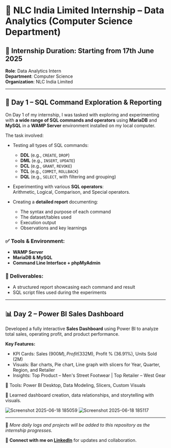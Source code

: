# 🌟 NLC India Limited Internship – Data Analytics (Computer Science Department)

## 📅 Internship Duration: Starting from 17th June 2025  
**Role**: Data Analytics Intern  
**Department**: Computer Science  
**Organization**: NLC India Limited

---

## 📘 Day 1 – SQL Command Exploration & Reporting

On Day 1 of my internship, I was tasked with exploring and experimenting with **a wide range of SQL commands and operators** using **MariaDB** and **MySQL** in a **WAMP Server** environment installed on my local computer.

The task involved:

- Testing all types of SQL commands:  
  - **DDL** (e.g., `CREATE`, `DROP`)  
  - **DML** (e.g., `INSERT`, `UPDATE`)  
  - **DCL** (e.g., `GRANT`, `REVOKE`)  
  - **TCL** (e.g., `COMMIT`, `ROLLBACK`)  
  - **DQL** (e.g., `SELECT`, with filtering and grouping)

- Experimenting with various **SQL operators**:  
  Arithmetic, Logical, Comparison, and Special operators.

- Creating a **detailed report** documenting:
  - The syntax and purpose of each command  
  - The dataset/tables used  
  - Execution output  
  - Observations and key learnings

### ✅ Tools & Environment:
- **WAMP Server**  
- **MariaDB & MySQL**  
- **Command Line Interface + phpMyAdmin**

### 📄 Deliverables:
- A structured report showcasing each command and result  
- SQL script files used during the experiments

---
## 📊 Day 2 – Power BI Sales Dashboard

Developed a fully interactive **Sales Dashboard** using Power BI to analyze total sales, operating profit, and product performance.

**Key Features:**
- KPI Cards: Sales ($900M), Profit ($332M), Profit % (36.91%), Units Sold (2M)
- Visuals: Bar charts, Pie chart, Line graph with slicers for Year, Quarter, Region, and Retailer
- Insights: Top Product – Men's Street Footwear | Top Retailer – West Gear

🔧 Tools: Power BI Desktop, Data Modeling, Slicers, Custom Visuals

📌 Learned dashboard creation, data relationships, and storytelling with visuals.

![Screenshot 2025-06-18 185059](https://github.com/user-attachments/assets/be2f68cb-c728-4c76-91fc-efb2337644b8)
![Screenshot 2025-06-18 185117](https://github.com/user-attachments/assets/00b99f56-0776-428f-9205-102e4dd1a3e7)


---
📌 *More daily logs and projects will be added to this repository as the internship progresses.*

🔗 **Connect with me on [LinkedIn](https://www.linkedin.com/in/naveen-kumar-subramanian-ba6810242/)** for updates and collaboration.
